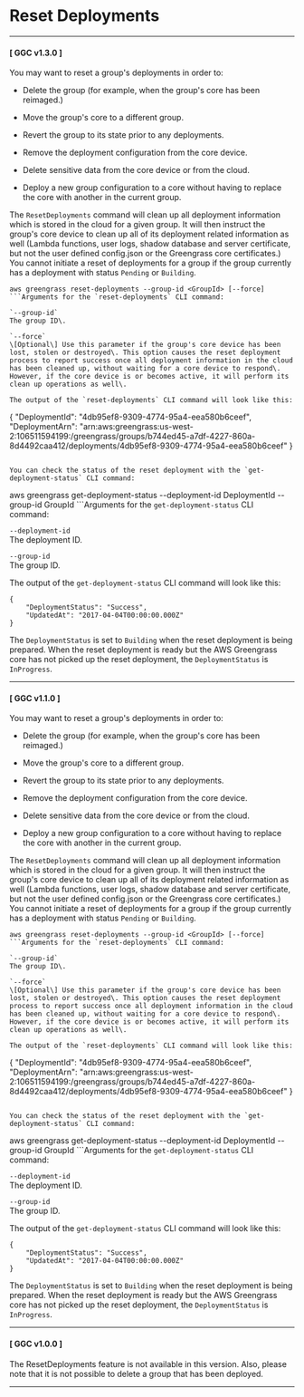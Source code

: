 # Reset Deployments<a name="reset-deployments-scenario"></a>

------
#### [ GGC v1\.3\.0 ]

You may want to reset a group's deployments in order to:

+ Delete the group \(for example, when the group's core has been reimaged\.\)

+ Move the group's core to a different group\.

+ Revert the group to its state prior to any deployments\.

+ Remove the deployment configuration from the core device\.

+ Delete sensitive data from the core device or from the cloud\.

+ Deploy a new group configuration to a core without having to replace the core with another in the current group\.

The `ResetDeployments` command will clean up all deployment information which is stored in the cloud for a given group\. It will then instruct the group's core device to clean up all of its deployment related information as well \(Lambda functions, user logs, shadow database and server certificate, but not the user defined config\.json or the Greengrass core certificates\.\) You cannot initiate a reset of deployments for a group if the group currently has a deployment with status `Pending` or `Building`\.

```
aws greengrass reset-deployments --group-id <GroupId> [--force]
```Arguments for the `reset-deployments` CLI command:

`--group-id`  
The group ID\.

`--force`  
\[Optional\] Use this parameter if the group's core device has been lost, stolen or destroyed\. This option causes the reset deployment process to report success once all deployment information in the cloud has been cleaned up, without waiting for a core device to respond\. However, if the core device is or becomes active, it will perform its clean up operations as well\.

The output of the `reset-deployments` CLI command will look like this:

```
{
    "DeploymentId": "4db95ef8-9309-4774-95a4-eea580b6ceef",
    "DeploymentArn": "arn:aws:greengrass:us-west-2:106511594199:/greengrass/groups/b744ed45-a7df-4227-860a-8d4492caa412/deployments/4db95ef8-9309-4774-95a4-eea580b6ceef"
}
```

You can check the status of the reset deployment with the `get-deployment-status` CLI command:

```
aws greengrass get-deployment-status --deployment-id DeploymentId --group-id GroupId
```Arguments for the `get-deployment-status` CLI command:

`--deployment-id`  
The deployment ID\.

`--group-id`  
The group ID\.

The output of the `get-deployment-status` CLI command will look like this:

```
{
    "DeploymentStatus": "Success",
    "UpdatedAt": "2017-04-04T00:00:00.000Z"
}
```

The `DeploymentStatus` is set to `Building` when the reset deployment is being prepared\. When the reset deployment is ready but the AWS Greengrass core has not picked up the reset deployment, the `DeploymentStatus` is `InProgress`\.

------
#### [ GGC v1\.1\.0 ]

You may want to reset a group's deployments in order to:

+ Delete the group \(for example, when the group's core has been reimaged\.\)

+ Move the group's core to a different group\.

+ Revert the group to its state prior to any deployments\.

+ Remove the deployment configuration from the core device\.

+ Delete sensitive data from the core device or from the cloud\.

+ Deploy a new group configuration to a core without having to replace the core with another in the current group\.

The `ResetDeployments` command will clean up all deployment information which is stored in the cloud for a given group\. It will then instruct the group's core device to clean up all of its deployment related information as well \(Lambda functions, user logs, shadow database and server certificate, but not the user defined config\.json or the Greengrass core certificates\.\) You cannot initiate a reset of deployments for a group if the group currently has a deployment with status `Pending` or `Building`\.

```
aws greengrass reset-deployments --group-id <GroupId> [--force]
```Arguments for the `reset-deployments` CLI command:

`--group-id`  
The group ID\.

`--force`  
\[Optional\] Use this parameter if the group's core device has been lost, stolen or destroyed\. This option causes the reset deployment process to report success once all deployment information in the cloud has been cleaned up, without waiting for a core device to respond\. However, if the core device is or becomes active, it will perform its clean up operations as well\.

The output of the `reset-deployments` CLI command will look like this:

```
{
    "DeploymentId": "4db95ef8-9309-4774-95a4-eea580b6ceef",
    "DeploymentArn": "arn:aws:greengrass:us-west-2:106511594199:/greengrass/groups/b744ed45-a7df-4227-860a-8d4492caa412/deployments/4db95ef8-9309-4774-95a4-eea580b6ceef"
}
```

You can check the status of the reset deployment with the `get-deployment-status` CLI command:

```
aws greengrass get-deployment-status --deployment-id DeploymentId --group-id GroupId
```Arguments for the `get-deployment-status` CLI command:

`--deployment-id`  
The deployment ID\.

`--group-id`  
The group ID\.

The output of the `get-deployment-status` CLI command will look like this:

```
{
    "DeploymentStatus": "Success",
    "UpdatedAt": "2017-04-04T00:00:00.000Z"
}
```

The `DeploymentStatus` is set to `Building` when the reset deployment is being prepared\. When the reset deployment is ready but the AWS Greengrass core has not picked up the reset deployment, the `DeploymentStatus` is `InProgress`\.

------
#### [ GGC v1\.0\.0 ]

The ResetDeployments feature is not available in this version\. Also, please note that it is not possible to delete a group that has been deployed\.

------